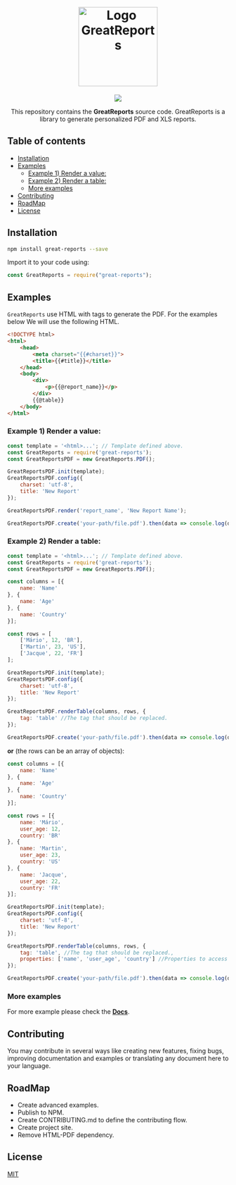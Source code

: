 <h1 align="center">
  <br>
   <img width="auto" height="180" src="https://cdn.iconscout.com/public/images/icon/free/png-512/financial-analysis-report-card-reporting-valuation-3e6ec64bf68be326-512x512.png" alt="Logo GreatReports" title="Logo GreatReports" />
  <br>
</h1>
<p align="center">  
<a href="https://opensource.org/licenses/MIT"><img src="https://img.shields.io/badge/license-MIT-blue.svg"></a>
</p>

<p align="center">
  This repository contains the <strong>GreatReports</strong> source code.
  GreatReports is a library to generate personalized PDF and XLS reports.
</p>

## Table of contents

  * [Installation](#installation)
  * [Examples](#examples)
     * [Example 1) Render a value:](#example-1-render-a-value)
     * [Example 2) Render a table:](#example-2-render-a-table)
     * [More examples](#more-examples)
  * [Contributing](#contributing)
  * [RoadMap](#roadmap)
  * [License](#license)


<h2 id="installation">Installation</h2>

```bash
npm install great-reports --save
```

Import it to your code using:

```javascript
const GreatReports = require("great-reports");
```

## Examples

`GreatReports` use HTML with tags to generate the PDF. For the examples below 
We will use the following HTML.

```html
<!DOCTYPE html>
<html>
    <head>
        <meta charset="{{#charset}}">
        <title>{{#title}}</title>
    </head>
    <body>
        <div>
            <p>{{@report_name}}</p>
        </div>
        {{@table}}
    </body>
</html>
```

### Example 1) Render a value:

```javascript
const template = '<html>...'; // Template defined above. 
const GreatReports = require('great-reports');
const GreatReportsPDF = new GreatReports.PDF();

GreatReportsPDF.init(template);
GreatReportsPDF.config({
    charset: 'utf-8',
    title: 'New Report'
});

GreatReportsPDF.render('report_name', 'New Report Name');

GreatReportsPDF.create('your-path/file.pdf').then(data => console.log(data)).catch(err => console.log(err));
```

### Example 2) Render a table:

```javascript
const template = '<html>...'; // Template defined above. 
const GreatReports = require('great-reports');
const GreatReportsPDF = new GreatReports.PDF();

const columns = [{
    name: 'Name'
}, {
    name: 'Age'
}, {
    name: 'Country'
}];

const rows = [
    ['Mário', 12, 'BR'],
    ['Martin', 23, 'US'],
    ['Jacque', 22, 'FR']
];

GreatReportsPDF.init(template);
GreatReportsPDF.config({
    charset: 'utf-8',
    title: 'New Report'
});

GreatReportsPDF.renderTable(columns, rows, {
    tag: 'table' //The tag that should be replaced.
});

GreatReportsPDF.create('your-path/file.pdf').then(data => console.log(data)).catch(err => console.log(err));

```

**or** (the rows can be an array of objects):

```javascript
const columns = [{
    name: 'Name'
}, {
    name: 'Age'
}, {
    name: 'Country'
}];

const rows = [{
    name: 'Mário',
    user_age: 12,
    country: 'BR'
}, {
    name: 'Martin',
    user_age: 23,
    country: 'US'
}, {
    name: 'Jacque',
    user_age: 22,
    country: 'FR'
}];

GreatReportsPDF.init(template);
GreatReportsPDF.config({
    charset: 'utf-8',
    title: 'New Report'
});

GreatReportsPDF.renderTable(columns, rows, {
    tag: 'table', //The tag that should be replaced.,
    properties: ['name', 'user_age', 'country'] //Properties to access row object
});

GreatReportsPDF.create('your-path/file.pdf').then(data => console.log(data)).catch(err => console.log(err));
```

### More examples

For more example please check the [__Docs__](http://lucianojose.com/).

## Contributing

You may contribute in several ways like creating new features, fixing bugs, improving documentation and examples
or translating any document here to your language.

## RoadMap

* Create advanced examples.
* Publish to NPM.
* Create CONTRIBUTING.md to define the contributing flow.
* Create project site.
* Remove HTML-PDF dependency.

## License

[MIT](LICENSE)